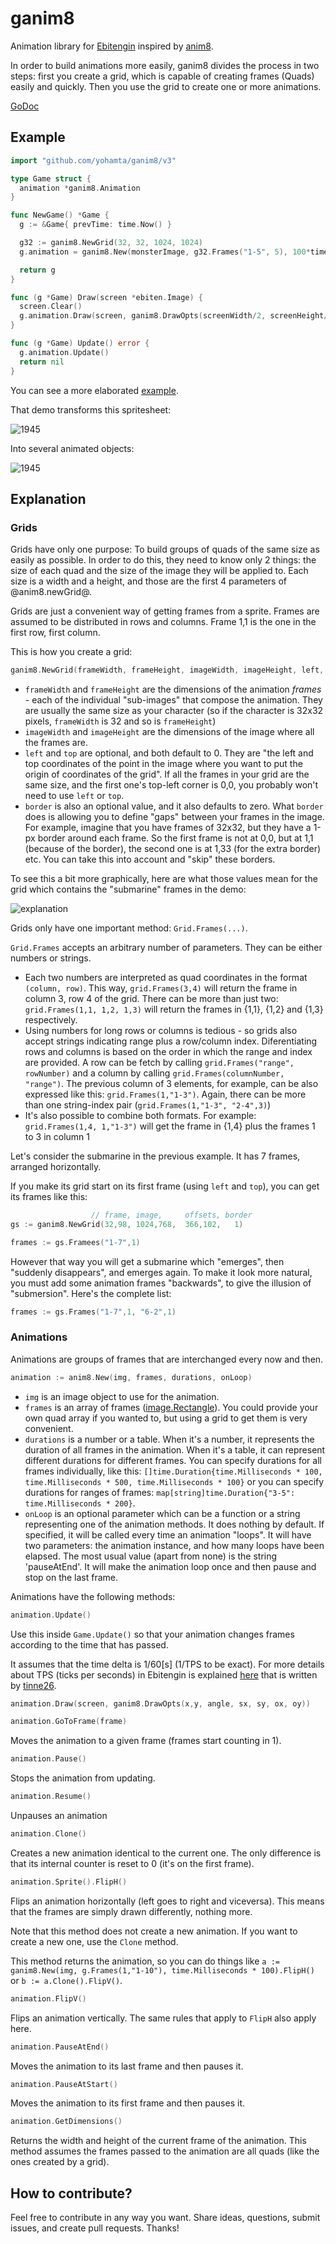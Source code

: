 # ganim8

Animation library for [Ebitengin](https://ebiten.org/) inspired by [anim8](https://github.com/kikito/anim8).

In order to build animations more easily, ganim8 divides the process in two steps: first you create a grid, which is capable of creating frames (Quads) easily and quickly. Then you use the grid to create one or more animations.

[GoDoc](https://pkg.go.dev/github.com/yohamta/ganim8/v3)

## Example

```go
import "github.com/yohamta/ganim8/v3"

type Game struct {
  animation *ganim8.Animation
}

func NewGame() *Game {
  g := &Game{ prevTime: time.Now() }

  g32 := ganim8.NewGrid(32, 32, 1024, 1024)
  g.animation = ganim8.New(monsterImage, g32.Frames("1-5", 5), 100*time.Millisecond)

  return g
}

func (g *Game) Draw(screen *ebiten.Image) {
  screen.Clear()
  g.animation.Draw(screen, ganim8.DrawOpts(screenWidth/2, screenHeight/2, 0, 1, 1, 0.5, 0.5))
}

func (g *Game) Update() error {
  g.animation.Update()
  return nil
}
```

You can see a more elaborated [example](examples/demo/main.go).

That demo transforms this spritesheet:

![1945](examples/demo/assets/1945.png)

Into several animated objects:

![1945](assets/demo.gif)

## Explanation

### Grids

Grids have only one purpose: To build groups of quads of the same size as easily as possible. In order to do this, they need to know only 2 things: the size of each quad and the size of the image they will be applied to. Each size is a width and a height, and those are the first 4 parameters of @anim8.newGrid@.

Grids are just a convenient way of getting frames from a sprite. Frames are assumed to be distributed in rows and columns. Frame 1,1 is the one in the first row, first column.

This is how you create a grid:

```go
ganim8.NewGrid(frameWidth, frameHeight, imageWidth, imageHeight, left, top, border)
```

* `frameWidth` and `frameHeight` are the dimensions of the animation *frames* - each of the individual "sub-images" that compose the animation. They are usually the same size as your character (so if the character is
    32x32 pixels, `frameWidth` is 32 and so is `frameHeight`)
* `imageWidth` and `imageHeight` are the dimensions of the image where all the frames are.
* `left` and `top` are optional, and both default to 0. They are "the left and top coordinates of the point in the image where you want to put the origin of coordinates of the grid". If all the frames in your grid are
  the same size, and the first one's top-left corner is 0,0, you probably won't need to use `left` or `top`.
* `border` is also an optional value, and it also defaults to zero. What `border` does is allowing you to define "gaps" between your frames in the image. For example, imagine that you have frames of 32x32, but they
  have a 1-px border around each frame. So the first frame is not at 0,0, but at 1,1 (because of the border), the second one is at 1,33 (for the extra border) etc. You can take this into account and "skip" these borders.

To see this a bit more graphically, here are what those values mean for the grid which contains the "submarine" frames in the demo:

![explanation](assets/explanation.png)

Grids only have one important method: `Grid.Frames(...)`.

`Grid.Frames` accepts an arbitrary number of parameters. They can be either numbers or strings.

* Each two numbers are interpreted as quad coordinates in the format `(column, row)`. This way, `grid.Frames(3,4)` will return the frame in column 3, row 4 of the grid. There can be more than just two: `grid.Frames(1,1, 1,2, 1,3)` will return the frames in {1,1}, {1,2} and {1,3} respectively.
* Using numbers for long rows or columns is tedious - so grids also accept strings indicating range plus a row/column index. Diferentiating rows and columns is based on the order in which the range and index are provided. A row can be fetch by calling `grid.Frames("range", rowNumber)` and a column by calling `grid.Frames(columnNumber, "range")`. The previous column of 3 elements, for example, can be also expressed like this: `grid.Frames(1,"1-3")`. Again, there can be more than one string-index pair (`grid.Frames(1,"1-3", "2-4",3)`)
* It's also possible to combine both formats. For example: `grid.Frames(1,4, 1,"1-3")` will get the frame in {1,4} plus the frames 1 to 3 in column 1

Let's consider the submarine in the previous example. It has 7 frames, arranged horizontally.

If you make its grid start on its first frame (using `left` and `top`), you can get its frames like this:
```go
                  // frame, image,     offsets, border
gs := ganim8.NewGrid(32,98, 1024,768,  366,102,   1)

frames := gs.Framees("1-7",1)
```
However that way you will get a submarine which "emerges", then "suddenly disappears", and emerges again. To make it look more natural, you must add some animation frames "backwards", to give the illusion
of "submersion". Here's the complete list:
```go
frames := gs.Frames("1-7",1, "6-2",1)
```

### Animations

Animations are groups of frames that are interchanged every now and then.

```go
animation := anim8.New(img, frames, durations, onLoop)
```

* `img` is an image object to use for the animation.
* `frames` is an array of frames ([image.Rectangle](https://pkg.go.dev/image#Rectangle)). You could provide your own quad array if you wanted to, but using a grid to get them is very convenient.
* `durations` is a number or a table. When it's a number, it represents the duration of all frames in the animation. When it's a table, it can represent different durations for different frames. You can specify durations for all frames individually, like this: `[]time.Duration{time.Milliseconds * 100, time.Milliseconds * 500, time.Milliseconds * 100}` or you can specify durations for ranges of frames: `map[string]time.Duration{"3-5": time.Milliseconds * 200}`.
* `onLoop` is an optional parameter which can be a function or a string representing one of the animation methods. It does nothing by default. If specified, it will be called every time an animation "loops". It will have two parameters: the animation instance, and how many loops have been elapsed. The most usual value (apart from none) is the
string 'pauseAtEnd'. It will make the animation loop once and then pause and stop on the last frame.

Animations have the following methods:

```go
animation.Update()
```

Use this inside `Game.Update()` so that your animation changes frames according to the time that has passed.

It assumes that the time delta is 1/60[s] (1/TPS to be exact).
For more details about TPS (ticks per seconds) in Ebitengin is explained [here](https://github.com/tinne26/tps-vs-fps) that is written by [tinne26](https://github.com/tinne26).


```go
animation.Draw(screen, ganim8.DrawOpts(x,y, angle, sx, sy, ox, oy))
```

```go
animation.GoToFrame(frame)
```

Moves the animation to a given frame (frames start counting in 1).

```go
animation.Pause()
```

Stops the animation from updating.

```go
animation.Resume()
```

Unpauses an animation

```go
animation.Clone()
```

Creates a new animation identical to the current one. The only difference is that its internal counter is reset to 0 (it's on the first frame).

```go
animation.Sprite().FlipH()
```

Flips an animation horizontally (left goes to right and viceversa). This means that the frames are simply drawn differently, nothing more.

Note that this method does not create a new animation. If you want to create a new one, use the `Clone` method.

This method returns the animation, so you can do things like `a := ganim8.New(img, g.Frames(1,"1-10"), time.Milliseconds * 100).FlipH()` or `b := a.Clone().FlipV()`.

```go
animation.FlipV()
```

Flips an animation vertically. The same rules that apply to `FlipH` also apply here.

```go
animation.PauseAtEnd()
```

Moves the animation to its last frame and then pauses it.

```go
animation.PauseAtStart()
```

Moves the animation to its first frame and then pauses it.

```go
animation.GetDimensions()
```

Returns the width and height of the current frame of the animation. This method assumes the frames passed to the animation are all quads (like the ones
created by a grid).

## How to contribute?

Feel free to contribute in any way you want. Share ideas, questions, submit issues, and create pull requests. Thanks!
